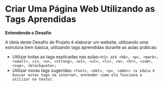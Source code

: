  # Criar Uma Página Web Utilizando as Tags Aprendidas
**Entendendo o Desafio**

A ideia deste Desafio de Projeto é elaborar um website, utilizando uma estrutura bem básica, utilizando tags aprendidas durante as aulas práticas:
 
- Utilizar todas as tags explicadas nas aulas:`<h1> até <h6>, <p>, <mark>, <small>, <i>, <u>, <strong>, <ol>, <ul>, <li>, <a>, <hr>, <sub>, <sup>, <blockquote>;`
- Utilizar novas tags sugeridas: `<font>, <del>, <p>, <abbr> (a ideia é buscar estas tags na internet, entender como ela funciona e utilizar no texto).`
